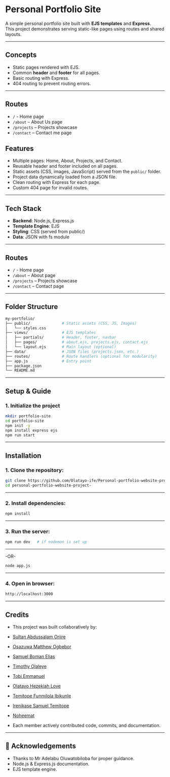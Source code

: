 # Personal Portfolio Site

A simple personal portfolio site built with **EJS templates** and **Express**.  
This project demonstrates serving static-like pages using routes and shared layouts.

---

## Concepts
- Static pages rendered with EJS.
- Common **header** and **footer** for all pages.
- Basic routing with Express.
- 404 routing to prevent routing errors.

---

## Routes
- `/` - Home page
- `/about` – About Us page
- `/projects` – Projects showcase
- `/contact` – Contact me page

## Features
- Multiple pages: Home, About, Projects, and Contact.  
- Reusable header and footer included on all pages.  
- Static assets (CSS, images, JavaScript) served from the `public/` folder.  
- Project data dynamically loaded from a JSON file.  
- Clean routing with Express for each page.  
- Custom 404 page for invalid routes.  
  
---

## Tech Stack
- **Backend**: Node.js, Express.js
- **Template Engine**: EJS
- **Styling**: CSS (served from public/)
- **Data**: JSON with fs module

---

## Routes
- `/` - Home page
- `/about` – About page
- `/projects` – Projects showcase
- `/contact` – Contact page
  
---
## Folder Structure
```bash
my-portfolio/
├── public/              # Static assets (CSS, JS, Images)
│   └── styles.css
├── views/               # EJS templates
│   ├── partials/        # Header, footer, navbar
│   ├── pages/           # about.ejs, projects.ejs, contact.ejs
│   └── layout.ejs       # Main layout (optional)
├── data/                # JSON files (projects.json, etc.)
├── routes/              # Route handlers (optional for modularity)
├── app.js               # Entry point
├── package.json
└── README.md
```

---

## Setup & Guide

### 1. Initialize the project
```bash
mkdir portfolio-site
cd portfolio-site
npm init -y
npm install express ejs
npm run start
```

---

## Installation 
### 1. Clone the repository:
```bash
git clone https://github.com/Olatayo-ife/Personal-portfolio-website-project-.git
cd personal-portfolio-website-project-
```

---
### 2. Install dependencies:
```bash
npm install
```

---
### 3. Run the server:
```bash
npm run dev   # if nodemon is set up
```

---
-OR-

```bash
node app.js
```

---

### 4. Open in browser:
```bash
http://localhost:3000
```

---

## Credits
- This project was built collaboratively by:

- [Sultan Abdussalam Oriire](https://github.com/Abdussalam-Sultan) 
- [Osazuwa Matthew Ogbebor](https://github.com/osazuwamatthewogbebor) 
- [Samuel Boman Elias](https://github.com/Samuelboman)
- [Timothy Olaleye](https://github.com/Folarex10)
- [Tobi Emmanuel](https://github.com/Thobiy)
- [Olatayo Hezekiah Love](https://github.com/Olatayo-ife)
- [Temitope Funmilola Ibikunle](https://github.com/Temmyibk)
- [Irenikase Samuel Temitope](https://github.com/samuelire)
- [Noheemat](https://github.com/Tomzyglamstore)
  
- Each member actively contributed code, commits, and documentation.

---
## 🙌 Acknowledgements
- Thanks to Mr Adelabu Oluwatobiloba for proper guidance. 
- Node.js & Express.js documentation.  
- EJS template engine.  
